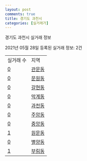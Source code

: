```yaml
---
layout: post
comments: true
title: 경기도 과천시
categories: [실거래가]
---
```


경기도 과천시 실거래 정보

2021년 05월 28일 등록된 실거래 정보: 2건


<table>
  <tr>
    <td>실거래 수</td>
    <td>지역</td>
  </tr>

  
  <tr>
    <td><a href="4129010100.html">0</a></td>
    <td><a href="4129010100.html">관문동</a></td>
  </tr>
    

  <tr>
    <td><a href="4129010200.html">0</a></td>
    <td><a href="4129010200.html">문원동</a></td>
  </tr>
    

  <tr>
    <td><a href="4129010300.html">0</a></td>
    <td><a href="4129010300.html">갈현동</a></td>
  </tr>
    

  <tr>
    <td><a href="4129010400.html">0</a></td>
    <td><a href="4129010400.html">막계동</a></td>
  </tr>
    

  <tr>
    <td><a href="4129010500.html">0</a></td>
    <td><a href="4129010500.html">과천동</a></td>
  </tr>
    

  <tr>
    <td><a href="4129010600.html">0</a></td>
    <td><a href="4129010600.html">주암동</a></td>
  </tr>
    

  <tr>
    <td><a href="4129010700.html">0</a></td>
    <td><a href="4129010700.html">중앙동</a></td>
  </tr>
    

  <tr>
    <td><a href="4129010800.html">1</a></td>
    <td><a href="4129010800.html">원문동</a></td>
  </tr>
    

  <tr>
    <td><a href="4129010900.html">0</a></td>
    <td><a href="4129010900.html">별양동</a></td>
  </tr>
    

  <tr>
    <td><a href="4129011000.html">1</a></td>
    <td><a href="4129011000.html">부림동</a></td>
  </tr>
    


</table>
    